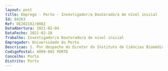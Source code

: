 ```yaml
--- 
layout: post
title: Emprego - Porto - Investigador/a Doutorado/a de nível inicial
Id: 84263
Ref: OE202102/0082
DataAbertura: 2021-02-04
DataFecho: 2021-02-18
Trabalho: Investigador/a Doutorado/a de nível inicial
Empregador: Universidade do Porto
Descricao: 1. Por despacho do Diretor do Instituto de Ciências Biomédicas Abel Salazar da Universidade doPorto (ICBAS), de 20 de janeiro de 2021, foi deliberado abrir um procedimento concursal deseleção internacional para a contratação de 1 (um a) Investigador a Doutorado a de nível inicialpara o exercício de atividades de investigação científica na área científica de Ciências Biomédicas,em regime de contrato individual de trabalho a termo resolutivo incerto, ao abrigo do Código doTrabalho com vista ao exercício de atividade de investigação no Projeto “TRaitor   TrackingTRAnsgenerational epigenetic Inheritance of metabolic diseases Transmitted via overweight orobese fathers”. O projeto tem financiamento da Fundação para a Ciência e a Tecnologia com areferência PTDC MEC AND 28691 2017.Esta contratação tem em vista o exercício das seguintes funções a) Estabelecer modelos animais de doenças metabólicas b) Estabelecer o perfil metabólico de células de Sertoli e de espermatozoides por RMN c) Caracterizar de expressão e atividades de transportadores e enzimas relacionados com ometabolismo celular d) Utilizar técnicas de biologia molecular para identificar marcadores de qualidadeespermática e) Validar marcadores identificados em espermatozoides humanos e células de Sertoli f) Analisar estatisticamente os dados.O contrato vigorará durante o tempo de execução do projeto em causa e enquanto existir dotaçãoorçamental disponível.2. Legislação aplicável Decreto Lei n.º 57 2016, de 29 de agosto, alterado pela Lei nº 57 2017 de 19 de julho (RegimeJurídico do Emprego Científico   RJEC)  Decreto Regulamentar n.º 11 A 2017, de 29 dedezembro  Regulamento do pessoal de investigação, de ciência e tecnologia da Universidade doPorto – Regulamento n.º 487 2020  Código do Trabalho, aprovado pela Lei n.º 7 2009, de 12 defevereiro, na sua redação atual.3. Nos termos do artigo 18.º do RJEC o presente procedimento concursal está dispensado daautorização dos membros do Governo responsáveis pelas áreas das finanças e da AdministraçãoPública, designadamente a referida no n.º 3 do artigo 7.º da LTFP, da obtenção do parecer préviofavorável dos membros do Governo responsáveis pelas áreas das finanças e da AdministraçãoPública, referido no n.º 5 do artigo 30.º da LTFP e do procedimento de recrutamento detrabalhadores em situação de requalificação, referido no artigo 265.º da LTFP.4. Em conformidade com o artigo 13.º do RJEC e do artigo 22.º do Regulamento n.º 487 2020,o júri do concurso tem a seguinte composição Presidente Professor Doutor Artur Manuel Perez Neves Águas, Professor Catedrático e Vice Presidente doConselho Científico, ICBAS Membros do Júri Professora Doutora Branca Maria Cardoso Monteiro da Silva, Professora Associada comagregação, Faculdade de Ciências da Saúde, Universidade da Beira Interior Professor Doutor Carlos Pedro Fontes Oliveira  Professor Auxiliar, Departamento de Química,Universidade de Aveiro Professora Doutora Lídia Mariana Rodrigues Pereira Monteiro, Professora Associada, ICBAS Doutor Marco Aurélio Gouveia Alves, Investigador Auxiliar, ICBAS Membro Suplente Professor Doutor Rui de Albuquerque Carvalho, Professor Associado com agregação,Universidade de Coimbra.5. O trabalho será desenvolvido no Instituto de Ciências Biomédicas Abel Salazar da Universidadedo Porto.6. A remuneração base mensal é de 2.134,73Euros, correspondente ao nível 33 da Tabela deRemunerações Única, aprovada pela Portaria n.º 1553 C 2008, de 31 de dezembro e ao nível 5,1ª posição da tabela anexa ao Regulamento n.º 487 2020.7. Ao concurso podem ser opositores as candidatos as nacionais, estrangeiros as e apátridas quesejam titulares do grau de doutor a em Ciências Biomédicas ou áreas afins e detentores as de umcurrículo científico e profissional que revele um perfil adequado à atividade a desenvolver.Caso o doutoramento tenha sido conferido por instituição de ensino superior estrangeira, terá de serreconhecido por instituição de ensino superior portuguesa, nos termos do disposto no artigo 25.º do Decreto Lei n.º 66 2018, de 16 de agosto, que aprova o regime jurídico de reconhecimento de grausacadémicos e diplomas de Ensino Superior, atribuídos por instituições de ensino superior estrangeiras ea alínea e) do n.º 2 do artigo 4.º do Decreto Lei n.º 60 2018 de 3 de agosto, devendo quaisquerformalidades aí estabelecidas estar cumpridas até à data do ato de contratação.8. Nos termos do artigo 5.º do RJEC a seleção realiza se através da avaliação do percurso científicoe curricular dos as candidatos as.9. A avaliação do percurso científico e curricular incide sobre a relevância, qualidade e atualidade a) Da produção científica, tecnológica, cultural ou artística dos últimos cinco anosconsiderada mais relevante pelo a candidato a b) Das atividades de investigação aplicada, ou baseada na prática, desenvolvidas nos últimoscinco anos e consideradas de maior impacto pelo a candidato a c) Das atividades de extensão e de disseminação do conhecimento desenvolvidas nos últimoscinco anos, designadamente no contexto da promoção da cultura e das práticas científicas,consideradas de maior relevância pelo a candidato a.10. O período de cinco anos a que se refere o número anterior pode ser aumentado pelo Júri, apedido do a candidato a, quando fundamentado em suspensão da atividade científica por razõessocialmente protegidas, nomeadamente, por motivos de licença de parentalidade, doença graveprolongada, e outras situações de indisponibilidade para o trabalho legalmente tuteladas.11. São requisitos especiais de admissão, a comprovar documentalmente a) Experiência em trabalho com animais de laboratório (rato e ratinho), de preferência comcurso de experimentação de animais de laboratório acreditado pela FELASA) b) Experiência em técnicas de biologia celular e molecular (culturas de células, PCR, WesternBlot, Microscopia, ensaios enzimáticos) c) Experiência em culturas celulares d) Experiência em estudos de metabolismo.12. São requisitos preferenciais a) Experiência de investigação em Biologia da reprodução, com aptidão para culturascelulares particularmente de células de Sertoli e avaliação de parâmetros reprodutivos b) Experiência com animais de laboratório c) Experiência na avaliação de expressão e função de proteínas envolvidas no transportemembranar d) Experiência em análise de dados obtidos por RMN e) Domínio da língua inglesa f) Disponibilidade imediata (a mencionar na carta de motivação).13. São métodos de avaliação o percurso científico e curricular C1) Currículo académico, científico, técnico e profissional, e a sua adequação ao programa detrabalhos – 35% C2) Experiência laboratorial em técnicas relevantes para o desenvolvimento do projeto,nomeadamente em técnicas de biologia celular e molecular (Culturas de células, PCR, WesternBlot, Microscopia, ensaios enzimáticos) – 25% C3) Experiência em experimentação animal – 10% C4) Experiência em metabolómica e metabolismo celular (particularmente com recurso aRessonância Magnética Nuclear) – 15% C5) Experiência em técnicas de estudo de transporte transmembranar – 10% C6) Domínio da Língua Inglesa – 5%.Caso o júri considere necessário, os as três candidatos as mais bem posicionados as serãochamados as a entrevista individual (C7), em língua inglesa, que se destina exclusivamente aclarificar aspetos relacionados com os resultados da sua investigação e que valerá 10%.14. A classificação final (CF) dos as candidatos as é expressa numa escala de 100 pontos, sendodeterminada pela seguinte fórmula CF = 0,35 C1 + 0,25 C2 + 0.1 C3 + 0.15 C4 + 0.1 C5 + 0.05 C6CF com entrevista = (0,35 C1 + 0,25 C2 + 0.1 C3 + 0.15 C4 + 0.1 C5 + 0.05 C6)*0,90+ 0,10*C715. O júri delibera através de votação nominal fundamentada de acordo com os critérios de seleçãoadotados e divulgados, não sendo permitidas abstenções.16. Das reuniões do júri são lavradas atas, que contêm um resumo do que nelas houver ocorrido,bem como os votos emitidos por cada um dos membros e respetiva fundamentação, sendofacultadas aos às candidatos as sempre que solicitadas.17. Após conclusão da aplicação dos critérios de seleção, o júri procede à elaboração da listaordenada dos as candidatos as aprovados as com a respetiva classificação.18. A deliberação final do Júri é homologada pelo dirigente máximo da instituição responsávelpela abertura do procedimento concursal e a decisão final sobre a contratação é da competênciado dirigente máximo da instituição contratante.19. Formalização das candidaturas 19.1 As candidaturas são formalizadas mediante requerimento dirigido ao Presidente do Júri ondeconste a identificação deste aviso, nome completo, filiação, número e data do bilhete deidentidade Cartão de Cidadão ou número de identificação civil, número de identificação fiscal,data e localidade de nascimento, estado civil, profissão, residência e endereço de contacto,incluindo endereço eletrónico e contacto telefónico.19.2. A candidatura é acompanhada dos documentos comprovativos das condições previstas nospontos n.ºs 7 a 12 para admissão a este concurso, nomeadamente a) Cópia de certificado ou diploma de doutoramento b) Documentos comprovativos das condições descritas nos pontos 11 e 12 c) Curriculum vitae detalhado d) Carta de motivação em língua inglesa e) Outros documentos que o a candidato a considere relevantes para a apreciação do seumérito.19.3. Os as candidatos as apresentam os seus requerimentos e documentos comprovativos, depreferência em suporte digital, em formato de PDF, para o endereço de correio eletrónicocandidaturasrh@sp.up.pt com conhecimento para pessoal@icbas.up.pt andalvesmarc@gmail.com com indicação da referência completa da posição “ICBAS | 1Investigador a Doutorado a | TRaitor” no assunto da mensagem.19.4. As candidaturas deverão ser apresentadas até às 23h59 (hora local) do 10.º dia útil posteriorao da publicação do presente aviso na 2.ª série do Diário da República, na Bolsa de EmpregoPúblico, no portal Eracareers, na página de Recrutamentos da Universidade e na página daInternet do ICBAS.20. São excluídos da admissão ao concurso os as candidatos as que formalizem incorretamentea sua candidatura ou que não comprovem os requisitos exigidos no presente concurso. Assiste aojúri a faculdade de exigir a qualquer candidato a, em caso de dúvida, a apresentação dedocumentos comprovativos das suas declarações.21. As falsas declarações prestadas pelos as candidatos as serão punidas nos termos da lei. 22. A(s) ata(s) respeitante(s) à(s) fase(s) de avaliação das candidaturas serão remetidas via emailcom recibo de verificação de entrega para o endereço disponibilizado pelos as candidatos as noseu Curriculum Vitae.23. Audiência prévia e prazo para a decisão final  nos termos do artigo 121.º do Código doProcedimento Administrativo, após notificados as, os as candidatos as têm 10 dias úteis para sepronunciar. No prazo máximo de 90 dias, contados a partir da data limite para a apresentaçãodas candidaturas, são proferidas as decisões finais do júri.24. O presente concurso destina se, exclusivamente, ao preenchimento da vaga indicada,podendo ser feito cessar até a homologação da lista de ordenação final dos as candidatos as ecaducando com a respetiva ocupação do posto de trabalho em oferta.25. O ICBAS UP promove ativamente uma política de não discriminação e de igualdade de acesso,pelo que nenhum a candidato a pode ser privilegiado a, beneficiado a, prejudicado a ouprivado a de qualquer direito ou isento a de qualquer dever em razão, nomeadamente, deascendência, idade, sexo, orientação sexual, estado civil, situação familiar, situação económica,instrução, origem ou condição social, património genético, capacidade de trabalho reduzida,deficiência, doença crónica, nacionalidade, origem étnica ou raça, território de origem, língua,religião, convicções políticas ou ideológicas e filiação sindical.26. O júri aprovou este aviso na reunião realizada a 20 de dezembro de 2020.Instituto de Ciências Biomédicas Abel Salazar da Universidade do Porto, 20 de janeiro de 2021O Diretor do Instituto de Ciências Biomédicas Abel Salazar da Universidade do Porto,Professor Doutor Henrique Cyrne Carvalho
CodigoPostal: 4099-002 PORTO
Concelho: Porto
Distrito: Porto
--- 
```

